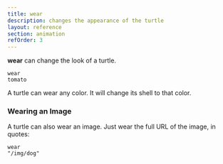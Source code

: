 ```yaml
---
title: wear
description: changes the appearance of the turtle
layout: reference
section: animation
refOrder: 3
---
```


<b>wear</b> can change the look of a turtle.

<code class="jumbo" data-before="bk 20" data-after="fd 20">wear <span data-dfn="color">tomato</span></code>

A turtle can wear any color.  It will change its shell to
that color.

<h3>Wearing an Image</h3>

A turtle can also wear an image.
Just wear the full URL of the image, in quotes:

<code class="jumbo" data-after="fd 100; rt 360">wear <span data-dfn="color">"/img/dog"</span></code>

